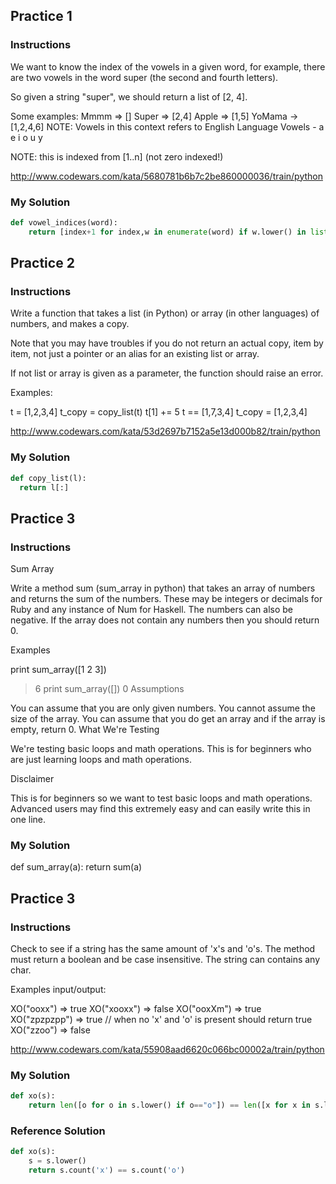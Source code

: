 
## Practice 1
### Instructions
We want to know the index of the vowels in a given word, for example, there are two vowels in the word super (the second and fourth letters).

So given a string "super", we should return a list of [2, 4].

Some examples:
Mmmm  => []
Super => [2,4]
Apple => [1,5]
YoMama -> [1,2,4,6]
NOTE: Vowels in this context refers to English Language Vowels - a e i o u y

NOTE: this is indexed from [1..n] (not zero indexed!)

http://www.codewars.com/kata/5680781b6b7c2be860000036/train/python

### My Solution
```python
def vowel_indices(word):
    return [index+1 for index,w in enumerate(word) if w.lower() in list('aeiouy')]
```

## Practice 2
### Instructions
Write a function that takes a list (in Python) or array (in other languages) of numbers, and makes a copy.

Note that you may have troubles if you do not return an actual copy, item by item, not just a pointer or an alias for an existing list or array.

If not list or array is given as a parameter, the function should raise an error.

Examples:

t = [1,2,3,4]
t_copy = copy_list(t)
t[1] += 5
t == [1,7,3,4]
t_copy = [1,2,3,4]

http://www.codewars.com/kata/53d2697b7152a5e13d000b82/train/python

### My Solution
```python
def copy_list(l):
  return l[:]
```


## Practice 3
### Instructions
Sum Array

Write a method sum (sum_array in python) that takes an array of numbers and returns the sum of the numbers. These may be integers or decimals for Ruby and any instance of Num for Haskell. The numbers can also be negative. If the array does not contain any numbers then you should return 0.

Examples

print sum_array([1 2 3])
> 6
print sum_array([])
> 0
Assumptions

You can assume that you are only given numbers.
You cannot assume the size of the array.
You can assume that you do get an array and if the array is empty, return 0.
What We're Testing

We're testing basic loops and math operations. This is for beginners who are just learning loops and math operations.

Disclaimer

This is for beginners so we want to test basic loops and math operations. Advanced users may find this extremely easy and can easily write this in one line.

### My Solution
def sum_array(a):
    return sum(a)

## Practice 3
### Instructions
Check to see if a string has the same amount of 'x's and 'o's. The method must return a boolean and be case insensitive. The string can contains any char.

Examples input/output:

XO("ooxx") => true
XO("xooxx") => false
XO("ooxXm") => true
XO("zpzpzpp") => true // when no 'x' and 'o' is present should return true
XO("zzoo") => false

http://www.codewars.com/kata/55908aad6620c066bc00002a/train/python

### My Solution
```python
def xo(s):
    return len([o for o in s.lower() if o=="o"]) == len([x for x in s.lower() if x=="x"])
```


### Reference Solution
```python
def xo(s):
    s = s.lower()
    return s.count('x') == s.count('o')
```
